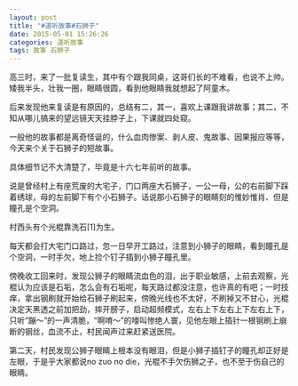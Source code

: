 ```yaml
---
layout: post
title: "#道听故事#石狮子"
date: 2015-05-01 15:26:26
categories: 道听故事
tags: 故事 石狮子
---
```

高三时，来了一批复读生，其中有个跟我同桌，这哥们长的不难看，也说不上帅。矮我半头，壮我一圈，眼睛很圆，看到他眼睛我就想起了阿童木。

后来发现他来复读是有原因的，总结有二，其一，喜欢上课跟我讲故事；其二，不知从哪儿搞来的望远镜天天挂脖子上，下课就四处窥。

一般他的故事都是离奇怪诞的，什么血肉惨案、剥人皮、鬼故事、因果报应等等，今天来个关于石狮子的短故事。

具体细节记不大清楚了，毕竟是十六七年前听的故事。

说是曾经村上有座荒废的大宅子，门口两座大石狮子，一公一母，公的右前脚下踩着绣球，母的左前脚下有个小石狮子。话说那小石狮子的眼睛刻的惟妙惟肖、但是瞳孔是个空洞。

村西头有个光棍靠洗石[1]为生。

每天都会打大宅门口路过，忽一日早开工路过，注意到小狮子的眼睛，看到瞳孔是个空洞，一时手欠，地上捡个钉子插到小狮子瞳孔里。

傍晚收工回来时，发现公狮子的眼睛流血色的泪，出于职业敏感，上前去观察，光棍认为应该是石垢，怎么会有石垢呢，每天路过都没注意，也许真的有吧；一时技痒，拿出钢刷就开始给石狮子刷起来，傍晚光线也不太好，不刷掉又不甘心，光棍决定天黑透之前加把劲，摔开膀子，启动超频模式，左右上下左右上下左右上下，只听“蹦～”的一声清脆，“啊唷～”的嚎叫惨绝人寰，见他左眼上插针一根钢刷上崩断的钢丝，血流不止，村民闻声过来赶紧送医院。

第二天，村民发现公狮子眼睛上根本没有眼泪，但是小狮子插钉子的瞳孔却正好是左眼，于是乎大家都说no zuo no die，光棍不手欠伤狮之子，也不至于伤自己的眼睛。